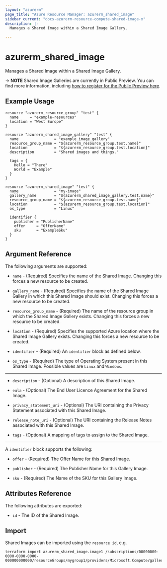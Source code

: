 ```yaml
---
layout: "azurerm"
page_title: "Azure Resource Manager: azurerm_shared_image"
sidebar_current: "docs-azurerm-resource-compute-shared-image-x"
description: |-
  Manages a Shared Image within a Shared Image Gallery.

---
```


# azurerm_shared_image

Manages a Shared Image within a Shared Image Gallery.

-> **NOTE** Shared Image Galleries are currently in Public Preview. You can find more information, including [how to register for the Public Preview here](https://azure.microsoft.com/en-gb/blog/announcing-the-public-preview-of-shared-image-gallery/).

## Example Usage

```hcl
resource "azurerm_resource_group" "test" {
  name     = "example-resources"
  location = "West Europe"
}

resource "azurerm_shared_image_gallery" "test" {
  name                = "example_image_gallery"
  resource_group_name = "${azurerm_resource_group.test.name}"
  location            = "${azurerm_resource_group.test.location}"
  description         = "Shared images and things."

  tags = {
    Hello = "There"
    World = "Example"
  }
}

resource "azurerm_shared_image" "test" {
  name                = "my-image"
  gallery_name        = "${azurerm_shared_image_gallery.test.name}"
  resource_group_name = "${azurerm_resource_group.test.name}"
  location            = "${azurerm_resource_group.test.location}"
  os_type             = "Linux"

  identifier {
    publisher = "PublisherName"
    offer     = "OfferName"
    sku       = "ExampleSku"
  }
}
```

## Argument Reference

The following arguments are supported:

* `name` - (Required) Specifies the name of the Shared Image. Changing this forces a new resource to be created.

* `gallery_name` - (Required) Specifies the name of the Shared Image Gallery in which this Shared Image should exist. Changing this forces a new resource to be created.

* `resource_group_name` - (Required) The name of the resource group in which the Shared Image Gallery exists. Changing this forces a new resource to be created.

* `location` - (Required) Specifies the supported Azure location where the Shared Image Gallery exists. Changing this forces a new resource to be created.

* `identifier` - (Required) An `identifier` block as defined below.

* `os_type` - (Required) The type of Operating System present in this Shared Image. Possible values are `Linux` and `Windows`.

---

* `description` - (Optional) A description of this Shared Image.

* `eula` - (Optional) The End User Licence Agreement for the Shared Image.

* `privacy_statement_uri` - (Optional) The URI containing the Privacy Statement associated with this Shared Image.

* `release_note_uri` - (Optional) The URI containing the Release Notes associated with this Shared Image.

* `tags` - (Optional) A mapping of tags to assign to the Shared Image.

---

A `identifier` block supports the following:

* `offer` - (Required) The Offer Name for this Shared Image.

* `publisher` - (Required) The Publisher Name for this Gallery Image.

* `sku` - (Required) The Name of the SKU for this Gallery Image.

## Attributes Reference

The following attributes are exported:

* `id` - The ID of the Shared Image.

## Import

Shared Images can be imported using the `resource id`, e.g.

```shell
terraform import azurerm_shared_image.image1 /subscriptions/00000000-0000-0000-0000-000000000000/resourceGroups/mygroup1/providers/Microsoft.Compute/galleries/gallery1/images/image1
```
